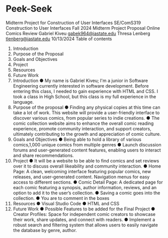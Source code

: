 # Peek-Seek
Midterm Project for Construction of User Interfaces
SE/ComS319 Construction to User Interfaces
Fall 2024
Midterm Project Proposal
Online Comics Review
Gabriel Kiveu gabek964@iastate.edu
Thresa Lenberg tlenberg@iastate.edu
10/13/2024
Table of contents
1. Introduction
2. Purpose of the Proposal
3. Goals and Objectives
4. Project
5. Resources
6. Future Work
1. Introduction
● My name is Gabriel Kiveu; I'm a junior in Software Engineering currently
interested in software development. Before entering this class, I needed to gain
experience with HTML and CSS. I took a class in High School, but this class is
my full experience in the language.
2. Purpose of the proposal
● Finding any physical copies at this time can take a lot of work. This website will
provide a user-friendly interface to discover various comics, from popular series
to indie creations.
● The comic collection website aims to enhance the overall comic reading
experience, promote community interaction, and support creators, ultimately
contributing to the growth and appreciation of comic culture.
3. Goals and Objectives
● Being able to hold a library of various comics,1,000 unique comics from multiple
genres
● Launch discussion forums and user-generated content features, enabling users
to interact and share recommendations.
4. Project
● It will be a website to be able to find comics and set reviews over it to discuss overall
likeability and community interaction.
● Home Page: A clean, welcoming interface featuring popular comics, new releases, and
user-generated content. Navigation menus for easy access to different sections.
● Comic Detail Page: A dedicated page for each comic featuring a synopsis, author
information, reviews, and an option to add it to the user’s collection.
● Saving a comic goes into the collection.
● You are to comment in the boxes
5. Resources
● Visual Studio Code
● HTML and CSS
6. Future Work
● Possible Features to be added for the Final Project
● Creator Profiles: Space for independent comic creators to showcase their work, share
updates, and connect with readers.
● Implement a robust search and filtering system that allows users to easily navigate the
database by genre, author.
